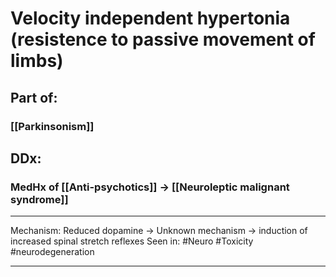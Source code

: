 # Velocity independent hypertonia (resistence to passive movement of limbs)
## Part of:
### [[Parkinsonism]]
## DDx:
### MedHx of [[Anti-psychotics]] -> [[Neuroleptic malignant syndrome]]


---
Mechanism: Reduced dopamine → Unknown mechanism → induction of increased spinal stretch reflexes
Seen in: #Neuro #Toxicity #neurodegeneration  

---

